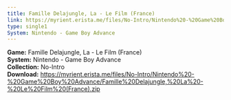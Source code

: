 ```yaml
---
title: Famille Delajungle, La - Le Film (France)
link: https://myrient.erista.me/files/No-Intro/Nintendo%20-%20Game%20Boy%20Advance/Famille%20Delajungle,%20La%20-%20Le%20Film%20(France).zip
type: single1
System: Nintendo - Game Boy Advance
---
```

<b>Game:</b> Famille Delajungle, La - Le Film (France)<br>
<b>System:</b> Nintendo - Game Boy Advance<br>
<b>Collection:</b> No-Intro<br>
<b>Download:</b> https://myrient.erista.me/files/No-Intro/Nintendo%20-%20Game%20Boy%20Advance/Famille%20Delajungle,%20La%20-%20Le%20Film%20(France).zip
